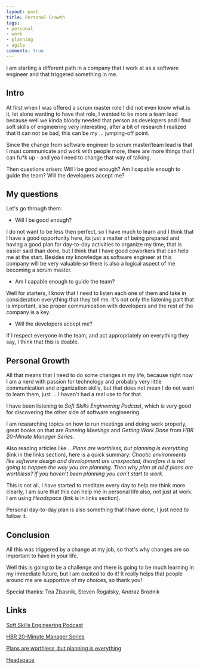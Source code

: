 ```yaml
---
layout: post
title: Personal Growth
tags:
- personal
- work
- planning
- agile
comments: true
---
```



I am starting a different path in a company that I work at as a software engineer and that triggered something in me.


## Intro

At first when I was offered a scrum master role I did not even know what is it, let alone wanting to have that role, I wanted to be more a team lead because well we kinda bloody needed that person as developers and I find soft skills of engineering very interesting, after a bit of research I realized that it can not be bad, this can be my ... jumping-off point.

Since the change from software engineer to scrum master/team lead is that I must communicate and work with people more, there are more things that I can fu*k up - and yea I need to change that way of talking.

Then questions arisen: Will I be good enough? Am I capable enough to guide the team? Will the developers accept me?


## My questions

Let's go through them:

 - Will I be good enough?

I do not want to be less then perfect, so I have much to learn and I think that I have a good opportunity here, its just a matter of being prepared and having a good plan for day-to-day activities to organize my time, that is easier said than done, but I think that I have good coworkers that can help me at the start. Besides my knowledge as software engineer at this company will be very valuable so there is also a logical aspect of me becoming a scrum master.

 - Am I capable enough to guide the team?
 
Well for starters, I know that I need to listen each one of them and take in consideration everything that they tell me. It's not only the listening part that is important, also proper communication with developers and the rest of the company is a key.

 - Will the developers accept me?

If I respect everyone in the team, and act appropriately on everything they say, I think that this is doable.


## Personal Growth

All that means that I need to do some changes in my life, because right now I am a nerd with passion for technology and probably very little communication and organization skills, but that does not mean I do not want to learn them, just ... I haven't had a real use to for that.

I have been listening to *Soft Skills Engineering Podcast*, which is very good for discovering the other side of software engineering.

I am researching topics on how to run meetings and doing work properly, great books on that are *Running Meetings* and *Getting Work Done* from *HBR 20-Minute Manager Series*.

Also reading articles like... *Plans are worthless, but planning is everything* (link in the links section), here is a quick summary:
*Chaotic environments like software design and development are unexpected, therefore it is not going to happen the way you are planning. Then why plan at all if plans are worthless? If you haven’t been planning you can’t start to work.*

This is not all, I have started to meditate every day to help me think more clearly, I am sure that this can help me in personal life also, not just at work. I am using *Headspace* (link is in links section).

Personal day-to-day plan is also something that I have done, I just need to follow it.


## Conclusion

All this was triggered by a change at my job, so that's why changes are so important to have in your life.

Well this is going to be a challenge and there is going to be much learning in my immediate future, but I am excited to do it! It really helps that people around me are supportive of my choices, so thank you!

Special thanks: Tea Zbasnik, Steven Rogalsky, Andraz Brodnik


## Links

[Soft Skills Engineering Podcast](https://softskills.audio/)

[HBR 20-Minute Manager Series](https://hbr.org/product/hbr-20-minute-manager-boxed-set-10-books-hbr-20-minute-manager-series/15002-PBK-ENG)

[Plans are worthless, but planning is everything](https://medium.com/@dlog/plans-are-worthless-but-planning-is-everything-94cb82c889ab)

[Headspace](https://www.headspace.com/)
